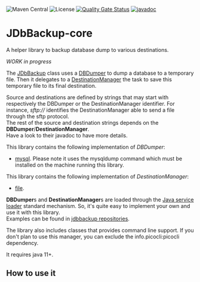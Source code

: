 ![Maven Central](https://img.shields.io/maven-central/v/com.fathzer/jdbbackup-core)
![License](https://img.shields.io/badge/license-Apache%202.0-brightgreen.svg)
[![Quality Gate Status](https://sonarcloud.io/api/project_badges/measure?project=jdbbackup_jdbbackup-core&metric=alert_status)](https://sonarcloud.io/summary/new_code?id=jdbbackup_jdbbackup-core)
[![javadoc](https://javadoc.io/badge2/com.fathzer/jdbbackup-core/javadoc.svg)](https://javadoc.io/doc/com.fathzer/jdbbackup-core)

# JDbBackup-core
A helper library to backup database dump to various destinations.

*WORK in progress*

The [JDbBackup](https://javadoc.io/doc/com.fathzer/jdbbackup/com/fathzer/jdbbackup/JDbBackup.html) class uses a [DBDumper](https://javadoc.io/doc/com.fathzer/jdbbackup/com/fathzer/jdbbackup/DBDumper.html) to dump a database to a temporary file. Then it delegates to a [DestinationManager](https://javadoc.io/doc/com.fathzer/jdbbackup/com/fathzer/jdbbackup/DestinationManager.html) the task to save this temporary file to its final destination.

Source and destinations are defined by strings that may start with respectively the DBDumper or the DestinationManager identifier. For instance, *sftp://* identifies the DestinationManager able to send a file through the sftp protocol.  
The rest of the source and destination strings depends on the **DBDumper**/**DestinationManager**.  
Have a look to their javadoc to have more details.

This library contains the following implementation of *DBDumper*:  
* [mysql](https://javadoc.io/doc/com.fathzer/jdbbackup/com/fathzer/jdbbackup/dumpers/MySQLDumper.html). Please note it uses the mysqldump command which must be installed on the machine running this library.

This library contains the following implementation of *DestinationManager*:  
* [file](https://javadoc.io/doc/com.fathzer/jdbbackup/com/fathzer/jdbbackup/managers/local/FileManager.html).

**DBDumper**s and **DestinationManager**s are loaded through the [Java service loader](https://docs.oracle.com/en/java/javase/11/docs/api/java.base/java/util/ServiceLoader.html) standard mechanism. So, it's quite easy to implement your own and use it with this library.  
Examples can be found in [jdbbackup repositories](https://github.com/jdbbackup).

The library also includes classes that provides command line support. If you don't plan to use this manager, you can exclude the info.picocli:picocli dependency.

It requires java 11+.

## How to use it